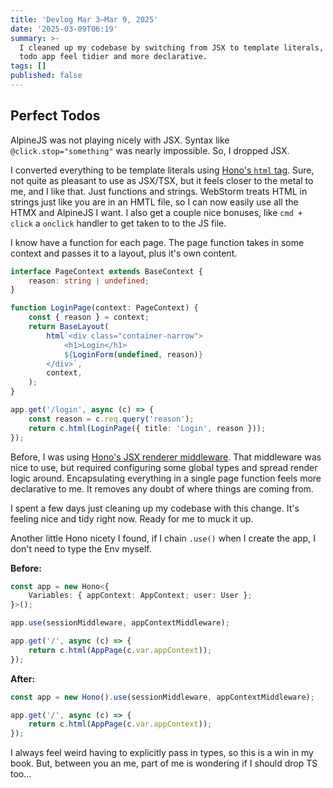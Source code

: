 ```yaml
---
title: 'Devlog Mar 3–Mar 9, 2025'
date: '2025-03-09T06:19'
summary: >-
  I cleaned up my codebase by switching from JSX to template literals, making my
  todo app feel tidier and more declarative.
tags: []
published: false
---
```

## Perfect Todos

AlpineJS was not playing nicely with JSX. Syntax like `@click.stop="something"` was nearly impossible. So, I dropped JSX.

I converted everything to be template literals using [Hono's `html` tag](https://hono.dev/docs/helpers/html). Sure, not quite as pleasant to use as JSX/TSX, but it feels closer to the metal to me, and I like that. Just functions and strings. WebStorm treats HTML in strings just like you are in an HMTL file, so I can now easily use all the HTMX and AlpineJS I want. I also get a couple nice bonuses, like `cmd + click` a `onclick` handler to get taken to to the JS file.

I know have a function for each page. The page function takes in some context and passes it to a layout, plus it's own content.

```ts
interface PageContext extends BaseContext {
	reason: string | undefined;
}

function LoginPage(context: PageContext) {
	const { reason } = context;
	return BaseLayout(
		html`<div class="container-narrow">
			<h1>Login</h1>
			${LoginForm(undefined, reason)}
		</div>`,
		context,
	);
}

app.get('/login', async (c) => {
	const reason = c.req.query('reason');
	return c.html(LoginPage({ title: 'Login', reason }));
});
```

Before, I was using [Hono's JSX renderer middleware](https://hono.dev/docs/middleware/builtin/jsx-renderer). That middleware was nice to use, but required configuring some global types and spread render logic around. Encapsulating everything in a single page function feels more declarative to me. It removes any doubt of where things are coming from.

I spent a few days just cleaning up my codebase with this change. It's feeling nice and tidy right now. Ready for me to muck it up.

Another little Hono nicety I found, if I chain `.use()` when I create the app, I don't need to type the Env myself.

**Before:**
```ts
const app = new Hono<{
	Variables: { appContext: AppContext; user: User };
}>();

app.use(sessionMiddleware, appContextMiddleware);

app.get('/', async (c) => {
	return c.html(AppPage(c.var.appContext));
});
```

**After:**
```ts
const app = new Hono().use(sessionMiddleware, appContextMiddleware);

app.get('/', async (c) => {
	return c.html(AppPage(c.var.appContext));
});
```

I always feel weird having to explicitly pass in types, so this is a win in my book. But, between you an me, part of me is wondering if I should drop TS too...
